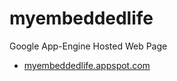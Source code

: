 myembeddedlife
==============

Google App-Engine Hosted Web Page

* [myembeddedlife.appspot.com](myembeddedlife.appspot.com)
